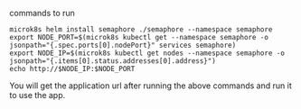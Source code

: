 commands to run
```
microk8s helm install semaphore ./semaphore --namespace semaphore
export NODE_PORT=$(microk8s kubectl get --namespace semaphore -o jsonpath="{.spec.ports[0].nodePort}" services semaphore)
export NODE_IP=$(microk8s kubectl get nodes --namespace semaphore -o jsonpath="{.items[0].status.addresses[0].address}")
echo http://$NODE_IP:$NODE_PORT
```
You will get the application url after running the above commands and run it to use the app.

